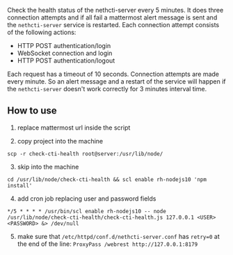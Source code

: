 Check the health status of the nethcti-server every 5 minutes.
It does three connection attempts and if all fail a mattermost alert message is sent and the `nethcti-server` service is restarted. Each connection attempt consists of the following actions:

- HTTP POST authentication/login
- WebSocket connection and login
- HTTP POST authentication/logout

Each request has a timeout of 10 seconds. Connection attempts are made every minute.
So an alert message and a restart of the service will happen if the `nethcti-server` doesn't work correctly for 3 minutes interval time.

## How to use

1. replace mattermost url inside the script

2. copy project into the machine

`scp -r check-cti-health root@server:/usr/lib/node/`

3. skip into the machine

`cd /usr/lib/node/check-cti-health && scl enable rh-nodejs10 'npm install'`

4. add cron job replacing user and password fields

`*/5 * * * * /usr/bin/scl enable rh-nodejs10 -- node /usr/lib/node/check-cti-health/check-cti-health.js 127.0.0.1 <USER> <PASSWORD> &> /dev/null`

5. make sure that `/etc/httpd/conf.d/nethcti-server.conf` has `retry=0` at the end of the line:
`ProxyPass /webrest http://127.0.0.1:8179`
